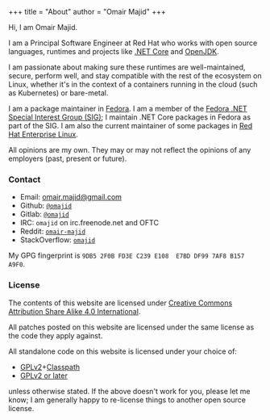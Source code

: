 +++
title = "About"
author = "Omair Majid"
+++

Hi, I am Omair Majid.

I am a Principal Software Engineer at Red Hat who works with open
source languages, runtimes and projects like [.NET
Core](https://github.com/dotnet/core) and
[OpenJDK](http://openjdk.java.net/).

I am passionate about making sure these runtimes are well-maintained,
secure, perform well, and stay compatible with the rest of the
ecosystem on Linux, whether it's in the context of a containers
running in the cloud (such as Kubernetes) or bare-metal.

I am a package maintainer in [Fedora](http://www.fedoraproject.org). I
am a member of the [Fedora .NET Special Interest Group
(SIG)](https://fedoraproject.org/wiki/SIGs/DotNet); I maintain .NET
Core packages in Fedora as part of the SIG. I am also the current
maintainer of some packages in [Red Hat Enterprise
Linux](http://www.redhat.com/rhel/).

All opinions are my own. They may or may not reflect the opinions of
any employers (past, present or future).

### Contact

- Email: [omair.majid@gmail.com](mailto:omair.majid@gmail.com)
- Github: [`@omajid`](https://github.com/omajid)
- Gitlab: [`@omajid`](https://gitlab.com/omajid)
- IRC: `omajid` on irc.freenode.net and OFTC
- Reddit: [`omair-majid`](https://reddit.com/u/omair-majid)
- StackOverflow: [`omajid`](https://stackoverflow.com/users/3561275/)

My GPG fingerprint is `9DB5 2F0B FD3E C239 E108  E7BD DF99 7AF8 B157 A9F0`.

### License

The contents of this website are licensed under [Creative Commons
Attribution Share Alike 4.0
International](https://creativecommons.org/licenses/by-sa/4.0/).

All patches posted on this website are licensed under the same license
as the code they apply against.

All standalone code on this website is licensed under your choice of:

- [GPLv2](http://www.gnu.org/licenses/gpl-2.0.html)+[Classpath](http://www.gnu.org/software/classpath/license.html)
- [GPLv2 or later](http://www.gnu.org/licenses/gpl-2.0.html)

unless otherwise stated. If the above doesn't work for you, please let
me know; I am generally happy to re-license things to another open
source license.
